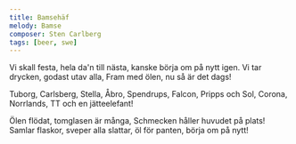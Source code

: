 ```yaml
---
title: Bamsehäf
melody: Bamse
composer: Sten Carlberg
tags: [beer, swe]
---
```


Vi skall festa, hela da'n till nästa,
kanske börja om på nytt igen.
Vi tar drycken, godast utav alla,
Fram med ölen, nu så är det dags!

Tuborg, Carlsberg, Stella, Åbro,
Spendrups, Falcon, Pripps och Sol,
Corona, Norrlands, TT
och en jätteelefant!

Ölen flödat, tomglasen är många,
Schmecken håller huvudet på plats!
Samlar flaskor, sveper alla slattar,
öl för panten, börja om på nytt!
